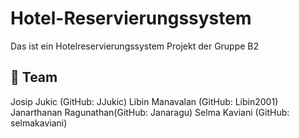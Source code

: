 # Hotel-Reservierungssystem

Das ist ein Hotelreservierungssystem Projekt der Gruppe B2

## 👥 Team

Josip Jukic (GitHub: JJukic)
Libin Manavalan (GitHub: Libin2001)
Janarthanan Ragunathan(GitHub: Janaragu)
Selma Kaviani (GitHub: selmakaviani)
